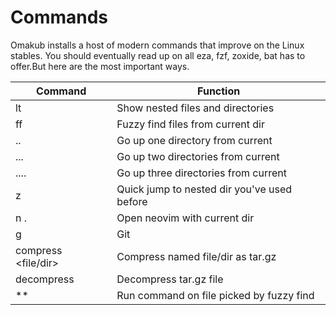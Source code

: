 # Commands

Omakub installs a host of modern commands that improve on the Linux stables. You should eventually read up on all eza, fzf, zoxide, bat has to offer.But here are the most important ways.

| Command                   | Function                                    |
| ------------------------- | ------------------------------------------- |
| lt                        | Show nested files and directories           |
| ff                        | Fuzzy find files from current dir           |
| ..                        | Go up one directory from current            |
| ...                       | Go up two directories from current          |
| ....                      | Go up three directories from current        |
| z <dir>                   | Quick jump to nested dir you've used before |
| n .                       | Open neovim with current dir                |
| g                         | Git                                         |
| compress <file/dir>       | Compress named file/dir as tar.gz           |
| decompress <file>         | Decompress tar.gz file                      |
| <command> **<TAB>         | Run command on file picked by fuzzy find    |
